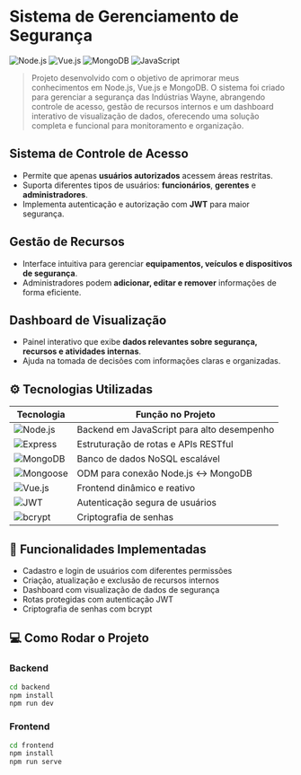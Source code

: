 # Sistema de Gerenciamento de Segurança  

![Node.js](https://img.shields.io/badge/Node.js-339933?style=for-the-badge&logo=node.js&logoColor=white) 
![Vue.js](https://img.shields.io/badge/Vue.js-35495E?style=for-the-badge&logo=vue.js&logoColor=4FC08D) 
![MongoDB](https://img.shields.io/badge/MongoDB-47A248?style=for-the-badge&logo=mongodb&logoColor=white) 
![JavaScript](https://img.shields.io/badge/JavaScript-F7DF1E?style=for-the-badge&logo=javascript&logoColor=black)  

> Projeto desenvolvido com o objetivo de aprimorar meus conhecimentos em Node.js, Vue.js e MongoDB. O sistema foi criado para gerenciar a segurança das Indústrias Wayne, abrangendo controle de acesso, gestão de recursos internos e um dashboard interativo de visualização de dados, oferecendo uma solução completa e funcional para monitoramento e organização.  

## Sistema de Controle de Acesso  
- Permite que apenas **usuários autorizados** acessem áreas restritas.  
- Suporta diferentes tipos de usuários: **funcionários**, **gerentes** e **administradores**.  
- Implementa autenticação e autorização com **JWT** para maior segurança.  

## Gestão de Recursos  
- Interface intuitiva para gerenciar **equipamentos, veículos e dispositivos de segurança**.  
- Administradores podem **adicionar, editar e remover** informações de forma eficiente.  


## Dashboard de Visualização  
- Painel interativo que exibe **dados relevantes sobre segurança, recursos e atividades internas**.  
- Ajuda na tomada de decisões com informações claras e organizadas.  

## ⚙️ Tecnologias Utilizadas  

| Tecnologia | Função no Projeto |
|------------|-----------------|
| ![Node.js](https://img.shields.io/badge/Node.js-339933?style=flat&logo=node.js&logoColor=white) | Backend em JavaScript para alto desempenho |
| ![Express](https://img.shields.io/badge/Express.js-000000?style=flat&logo=express&logoColor=white) | Estruturação de rotas e APIs RESTful |
| ![MongoDB](https://img.shields.io/badge/MongoDB-47A248?style=flat&logo=mongodb&logoColor=white) | Banco de dados NoSQL escalável |
| ![Mongoose](https://img.shields.io/badge/Mongoose-880000?style=flat&logo=mongodb&logoColor=white) | ODM para conexão Node.js ↔ MongoDB |
| ![Vue.js](https://img.shields.io/badge/Vue.js-35495E?style=flat&logo=vue.js&logoColor=4FC08D) | Frontend dinâmico e reativo |
| ![JWT](https://img.shields.io/badge/JWT-000000?style=flat&logo=json-web-tokens&logoColor=white) | Autenticação segura de usuários |
| ![bcrypt](https://img.shields.io/badge/bcrypt-563D7C?style=flat&logo=hashnode&logoColor=white) | Criptografia de senhas |

## 🚀 Funcionalidades Implementadas  
- Cadastro e login de usuários com diferentes permissões  
- Criação, atualização e exclusão de recursos internos  
- Dashboard com visualização de dados de segurança  
- Rotas protegidas com autenticação JWT  
- Criptografia de senhas com bcrypt  

## 💻 Como Rodar o Projeto  

### Backend  
```bash
cd backend
npm install
npm run dev
```
### Frontend 
```bash
cd frontend
npm install
npm run serve
```
